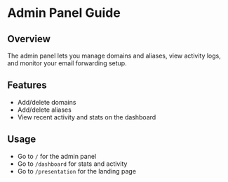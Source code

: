 # Admin Panel Guide

## Overview
The admin panel lets you manage domains and aliases, view activity logs, and monitor your email forwarding setup.

## Features
- Add/delete domains
- Add/delete aliases
- View recent activity and stats on the dashboard

## Usage
- Go to `/` for the admin panel
- Go to `/dashboard` for stats and activity
- Go to `/presentation` for the landing page 